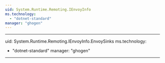 ```yaml
---
uid: System.Runtime.Remoting.IEnvoyInfo
ms.technology: 
  - "dotnet-standard"
manager: "ghogen"
---
```


---
uid: System.Runtime.Remoting.IEnvoyInfo.EnvoySinks
ms.technology: 
  - "dotnet-standard"
manager: "ghogen"
---

